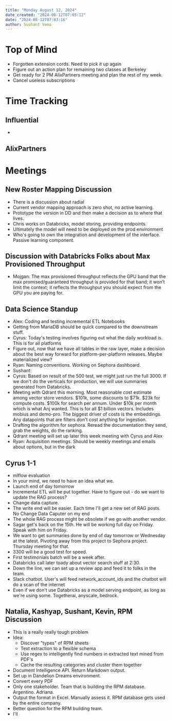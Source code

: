 ```yaml
---
title: "Monday August 12, 2024"
date_created: "2024-08-12T07:03:12"
date: "2024-08-12T07:03:16"
author: Sushant Vema
---
```

# Top of Mind
- Forgotten extension cords. Need to pick it up again
- Figure out an action plan for remaining two classes at Berkeley
- Get ready for 2 PM AlixPartners meeting and plan the rest of my week. 
- Cancel useless subscriptions

# Time Tracking
## Influential
- 
## AlixPartners

# Meetings
## New Roster Mapping Discussion
- There is a discussion about radial
- Current vendor mapping approach is zero shot, no active learning.
- Prototype the version in DD and then make a decision as to where that lives.
- Chris works on Databricks, model storing, providing endpoints.
- Ultimately the model will need to be deployed on the prod environment
- Who's going to own the integration and development of the interface. Passive learning component.

## Discussion with Databricks Folks about Max Provisioned Throughput
- Mojgan: The max provisioned throughput reflects the GPU band that the max promised/guaranteed throughput is provided for that band; it won’t limit the context; it reflects the throughput you should expect from the GPU you are paying for.

## Data Science Standup
- Alex: Coding and testing incremental ETL Notebooks
- Getting from MariaDB should be quick compared to the downstream stuff. 
- Cyrus: Today's testing involves figuring out what the daily workload is. This is for all platforms
- Figure out, now that we have all tables in the raw layer, make a decision about the best way forward for platform-per-platform releases. Maybe materialized view?
- Ryan: Naming conventions. Working on Sephora dashboard. 
- Sushant:
- Cyrus: Based on result of the 500 test, we might just run the full 3000. If we don't do the verticals for production, we will use summaries generated from Databricks. 
- Meeting with Qdrant this morning. Most reasonable cost estimate among vector store vendors. $101k, some discounts to $71k. $23k for compute costs. $100k for search per annum. Under $10k per month which is what Anj wanted. This is for all $1 billion vectors. Includes mobius and demo-pro. The biggest driver of costs is the embeddings. Any datapoints that are filters don't cost anything for ingestion. 
- Drafting the algorithm for sephora. Reread the documentation they send, grab the weights, do the ranking. 
- Qdrant meeting will set up later this week meeting with Cyrus and Alex
- Ryan: Acquisition meetings. Should be weekly meetings and emails about options, but in the dark

## Cyrus 1-1
- mlflow evaluation
- In your mind, we need to have an idea what we. 
- Launch end of day tomorrow
- Incremental ETL will be put together. Have to figure out - do we want to update the RAG process?
- Change data capture. 
- The write end will be easier. Each time I'll get a new set of RAG posts. No Change Data Caputer on my end
- The whole RAG process might be obsolete if we go with another vendor. 
- Sagar get's back on the 15th. He will be working full day on Friday. Speak with him on Friday. 
- We want to get summaries done by end of day tomorrow or Wednesday at the latest. Pivoting away from this project to Sephora project. Thursday meeting for that. 
- 3300 will be a good test for speed. 
- First testimonials batch will be a week after. 
- Databricks call later toady about vector search stuff at 2:30. 
- Down the line, we can set up a review app and feed it to folks in the team. 
- Slack chatbot. User's will feed network_account_ids and the chatbot will do a scan of the internet 
- Even if we don't use Databricks as a model serving endpoint, as long as we're using some. Togetherai, anyscale, bedrock. 

## Natalia, Kashyap, Sushant, Kevin, RPM Discussion
- This is a really really tough problem
- Idea: 
  - Discover "types" of RPM sheets 
  - Text extraction to a flexible schema
  - Use regex to intelligently find numbers in extracted text mined from PDF's 
  - Cache the resulting categories and cluster them together
- Document Intelligence API. Return Markdown output. 
- Set up in Dandelion Dreams environment. 
- Convert every PDF 
- Only one stakeholder. Team that is building the RPM database. Argentino. Adriana. 
- Output the format in Excel. Manually assess it. RPM database gets used by the entire company. 
- Better question for the RPM building team.
- I'll

